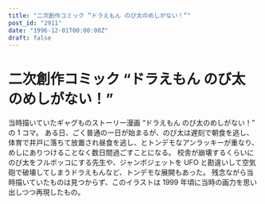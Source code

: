 ```yaml
---
title: "二次創作コミック “ドラえもん のび太のめしがない！”"
post_id: "2911"
date: "1996-12-01T00:00:00Z"
draft: false
---
```


# 二次創作コミック “ドラえもん のび太のめしがない！”

当時描いていたギャグものストーリー漫画 “ドラえもん のび太のめしがない！” の 1 コマ。 ある日、ごく普通の一日が始まるが、のび太は遅刻で朝食を逃し、体育で井戸に落ちて放置され昼食を逃し、とトンデモなアンラッキーが重なり、めしにありつけることなく数日間過ごすことになる。  校舎が崩壊するくらいにのび太をフルボッコにする先生や、ジャンボジェットを UFO と勘違いして空気砲で破壊してしまうドラえもんなど、トンデモな展開もあった。 残念ながら当時描いていたものは見つからず、このイラストは 1999 年頃に当時の画力を思い出しつつ再現したもの。
